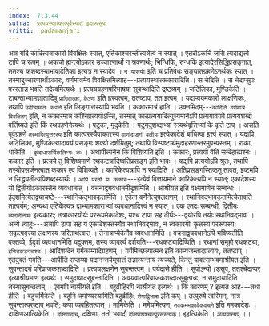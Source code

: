 ```yaml
---
index:  7.3.44
sutra:  प्रत्ययस्थात्कात्पूर्वस्यात् इदाप्यसुपः
vritti:  padamanjari
---
```


अत्र यदि कादित्यत्राकारो विवक्षितः स्यात्, एतिकाश्चरन्तीत्यत्रेत्वं न स्यात् । एतदोऽकचि जसि त्यदाद्यत्वे टापि च रूपम् । अकचो ह्यन्त्योऽकार उच्चारणार्थो न श्रवणार्थः; भिन्धिकि, रुन्धकि इत्यादेरसिद्धिप्रसङ्गात्, ततश्च कशब्दस्याभावादेतिका इत्यत्र न स्यादेव । `न यासयोः` इति च प्रतिषेधः सङ्घातग्रहणेऽनर्थकः स्यात् । तस्मादुच्चारणार्थोऽकारः, वर्णमात्रमेव विवक्षितमित्याह---प्रत्ययस्थात्ककारादिति । स चेदिति । स चेदाप्सुपः परस्तान्न भवति तदेत्वमित्यर्थः । प्रत्ययग्रहणपरिभाषया सुबन्थादिति द्रष्टव्यम् । जटिलिका, मुण्डिकेति । टाबन्ताभ्यामज्ञातादिषु `प्रागिवात्कः`, `केऽणः` इति ह्रस्वत्वम्, ततष्टाप्, तत इत्वम् । यद्यप्ययमकारो लाक्षणिकः, तथापि `उदीचामातः स्थाने` इति लिङ्गात्तस्यापि भवति ।
ककारमात्रं हाति । उक्तमिदम्---`कादिति वर्णमात्रं विवक्षितम्` इति, न ककारमात्रं कश्चिप्रत्ययोऽस्ति, तस्मात् कात्प्रत्ययादित्युच्यमानेऽपि प्रत्ययावयवे प्रत्ययशब्दो वर्त्तिष्यते इति किं स्थग्रहणेनेत्यर्थः ।
पटुका, मृदुकेति । पटुमृदुशब्दाभ्यां स्त्र्यर्थवृत्तिभ्यां के कृते टाप् । असति पूर्वग्रहणे `तस्मादित्युत्तरस्य` इति कात्परस्यैवाकारस्य `वार्णादाङ्गं बलीयः` इत्येकादेशं बाधित्वा इत्त्वं स्यात् । यद्यपि जटिलिका, मुण्डिकेत्यादावयं प्रसङ्गः शक्यो दर्शयितुम्; तथापि विस्पष्टार्थमुदाहरणान्तरमुपन्यस्तम् । राका, धाकेति । `कृदाधारार्चिकलिभ्यः कः` ।
अथापीत्यनेन किं विशिष्यति इति । ककारः, प्रत्ययो वेति सन्देहात्प्रश्नः । ककार इति । प्रत्यये तु विशिष्यमाणे रथकट्यादिष्वतिप्रसङ्ग इति भावः । यद्यपि प्रत्ययोऽपि श्रुतः, तथापि तस्योपसर्जनत्वात् ककार एव विशिष्यते । कारिकेत्यत्रापि न स्यादिति । अतिप्रसङ्गस्तिष्ठतु तावत्, इष्टमपि न सिद्ध्यतीत्यपिशब्दस्यार्थः । `आपि परतो यः ककारः`---इत्येवं विज्ञायमाने कारिकेत्यपि न स्यात्; एकादेशस्य यो द्वितीयोऽकारस्तेन व्यवधानात् । वचनाद्व्यवधानमीदृशमिति । आश्रीयत इति वक्ष्यमाणेन सम्बन्धः । ईदृशमित्येतद्व्याचष्टे---स्थानिकद्भावकृतमिति । एकेन वर्णेनेत्युपलक्षणम् । स्थानिवद्भावकृतमित्येतावति तात्पर्यम्; अन्यथा एतिकेत्यत्र द्वाभ्यामकाराभ्यां व्यवधानादित्त्वं न स्यात् । एक एतदः सम्बन्धी, द्वितीयः `त्यदादीनामः` इत्यकारः; तत्राकारयोर्यः पररूपमेकादेशः, यश्च टापा सह दीर्घः---द्वयोरपि तयोः स्थानिवद्भावः । अन्ये त्वाहुः---अत्रापि टापा सह य एकादेशस्तस्यैव स्थानिवद्भावः, न त्वकारयोः कृतस्य पररूपस्य; सकृत्पवृत्त्या लक्षणस्य चरितार्थत्वात् । तेनात्राप्येकेनैव व्यवधानमिति । वचनाद्व्यवधानेऽपि भविष्यतीति वक्तव्ये, ईदृशं व्यवधानमिति यदुक्तम्, तस्य व्यावर्त्यं दर्शयति---रथकट्यादिष्विति । रथानां समूहो रथकट्या, `इनित्रकट्यचश्च` । आदिशब्देन गर्गकाम्यादेग्रहणम् । गर्गमिच्छत्यात्मन इति काम्यजन्तादप्रत्ययः, ततष्टाप् । एतदुक्तं भवति---आपीति सप्तम्या यदानन्तर्यमुपात्तं तन्नात्यन्ताय त्यज्यते, किन्तु यावत्सम्भवमाश्रीयत इति ।
सुवन्तादयं परिव्राजकशब्दादिति । प्रत्ययलक्षणेन सुबन्तत्वम् । पर्यदासे हीति । सुपोऽन्यो।डसुप्, ततश्चेदाप्पर इत्याश्रीयमाण इत्यर्थः । समुदायादसुबन्तादिति । अवयवात्परिव्राजकशब्दात्सुबुत्पन्नः, न समुदायादिति तस्यासुबन्तत्वम् । एवमपि नाश्रीयते इति । बहुव्रीहिरपि नाश्रीयत इत्यर्थः । किं कारणम् ? इत्यत आह---तथा हीति । बहुचर्मिकेति । बहूनि चर्माण्यस्यामिति बहुव्रीहिः, `शेषाद्विभाषा` इति कप् । तत्पुरुषे त्वस्मिन्, नात्र सुबन्तात्परष्टाव् भवति; कपा व्यवहितत्वात् ।
मामिकेति । ममेयमित्यण्, `तवकममकावेकवचने` इति ममकादेशः । दाक्षिणआत्यिकेति । `दक्षिणादाच्`, दक्षिणा, ततो भवादौ `दक्षिणापश्चात्पुरसस्त्यक्`। इहत्यिकेति । `अव्ययात्त्यप्` ।।
